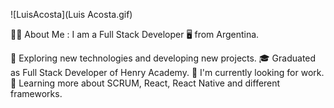 ![LuisAcosta](Luis Acosta.gif)

👨‍💻 About Me :
I am a Full Stack Developer 🖥️ from Argentina.

🤔 Exploring new technologies and developing new projects.
🎓 Graduated as Full Stack Developer of Henry Academy.
💼 I'm currently looking for work.
🌱 Learning more about SCRUM, React, React Native and different frameworks.
